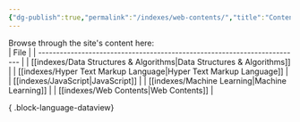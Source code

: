 ```yaml
---
{"dg-publish":true,"permalink":"/indexes/web-contents/","title":"Contents","dgEnableSearch":true}
---
```


Browse through the site's content here:
<br>
| File                                                                      |
| ------------------------------------------------------------------------- |
| [[indexes/Data Structures & Algorithms\|Data Structures & Algorithms]] |
| [[indexes/Hyper Text Markup Language\|Hyper Text Markup Language]]     |
| [[indexes/JavaScript\|JavaScript]]                                     |
| [[indexes/Machine Learning\|Machine Learning]]                         |
| [[indexes/Web Contents\|Web Contents]]                                 |

{ .block-language-dataview}
